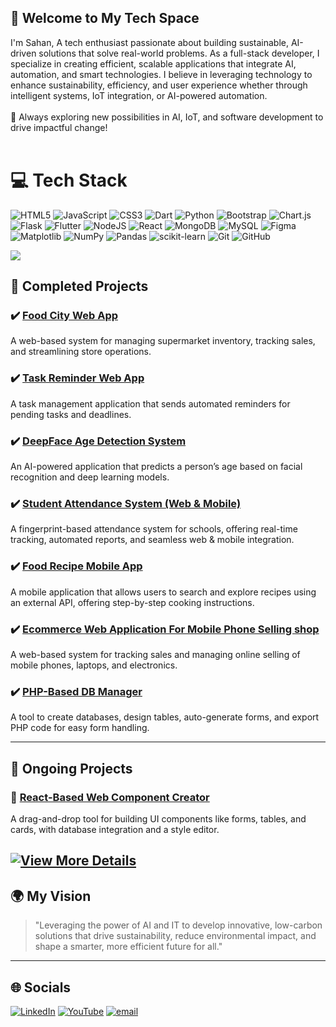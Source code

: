 ## 👋 Welcome to My Tech Space <br>
I'm Sahan, A tech enthusiast passionate about building sustainable, AI-driven solutions that solve real-world problems. As a full-stack developer, I specialize in creating efficient, scalable applications that integrate AI, automation, and smart technologies. I believe in leveraging technology to enhance sustainability, efficiency, and user experience whether through intelligent systems, IoT integration, or AI-powered automation.<br><br>🚀 Always exploring new possibilities in AI, IoT, and software development to drive impactful change!<br><br>

# 💻 Tech Stack
![HTML5](https://img.shields.io/badge/html5-%23E34F26.svg?style=for-the-badge&logo=html5&logoColor=white) ![JavaScript](https://img.shields.io/badge/javascript-%23323330.svg?style=for-the-badge&logo=javascript&logoColor=%23F7DF1E) ![CSS3](https://img.shields.io/badge/css3-%231572B6.svg?style=for-the-badge&logo=css3&logoColor=white) ![Dart](https://img.shields.io/badge/dart-%230175C2.svg?style=for-the-badge&logo=dart&logoColor=white) ![Python](https://img.shields.io/badge/python-3670A0?style=for-the-badge&logo=python&logoColor=ffdd54) ![Bootstrap](https://img.shields.io/badge/bootstrap-%238511FA.svg?style=for-the-badge&logo=bootstrap&logoColor=white) ![Chart.js](https://img.shields.io/badge/chart.js-F5788D.svg?style=for-the-badge&logo=chart.js&logoColor=white) ![Flask](https://img.shields.io/badge/flask-%23000.svg?style=for-the-badge&logo=flask&logoColor=white) ![Flutter](https://img.shields.io/badge/Flutter-%2302569B.svg?style=for-the-badge&logo=Flutter&logoColor=white) ![NodeJS](https://img.shields.io/badge/node.js-6DA55F?style=for-the-badge&logo=node.js&logoColor=white) ![React](https://img.shields.io/badge/react-%2320232a.svg?style=for-the-badge&logo=react&logoColor=%2361DAFB) ![MongoDB](https://img.shields.io/badge/MongoDB-%234ea94b.svg?style=for-the-badge&logo=mongodb&logoColor=white) ![MySQL](https://img.shields.io/badge/mysql-4479A1.svg?style=for-the-badge&logo=mysql&logoColor=white) ![Figma](https://img.shields.io/badge/figma-%23F24E1E.svg?style=for-the-badge&logo=figma&logoColor=white) ![Matplotlib](https://img.shields.io/badge/Matplotlib-%23ffffff.svg?style=for-the-badge&logo=Matplotlib&logoColor=black) ![NumPy](https://img.shields.io/badge/numpy-%23013243.svg?style=for-the-badge&logo=numpy&logoColor=white) ![Pandas](https://img.shields.io/badge/pandas-%23150458.svg?style=for-the-badge&logo=pandas&logoColor=white) ![scikit-learn](https://img.shields.io/badge/scikit--learn-%23F7931E.svg?style=for-the-badge&logo=scikit-learn&logoColor=white) ![Git](https://img.shields.io/badge/git-%23F05033.svg?style=for-the-badge&logo=git&logoColor=white) ![GitHub](https://img.shields.io/badge/github-%23121011.svg?style=for-the-badge&logo=github&logoColor=white)

[![](https://visitcount.itsvg.in/api?id=sahanamugodage&icon=3&color=0)](https://visitcount.itsvg.in)


## 🚀 Completed Projects

### ✔️ [Food City Web App](https://salesfood.cotdevops.com/home.php)  
A web-based system for managing supermarket inventory, tracking sales, and streamlining store operations.

### ✔️ [Task Reminder Web App](https://salesfood.cotdevops.com/task/main/index.php)  
A task management application that sends automated reminders for pending tasks and deadlines.

### ✔️ [DeepFace Age Detection System](https://github.com/sahanamugodage/Age-Recognition-with-DeepFace.git)  
An AI-powered application that predicts a person’s age based on facial recognition and deep learning models.

### ✔️ [Student Attendance System (Web & Mobile)](#)  
A fingerprint-based attendance system for schools, offering real-time tracking, automated reports, and seamless web & mobile integration.

### ✔️ [Food Recipe Mobile App](#)  
A mobile application that allows users to search and explore recipes using an external API, offering step-by-step cooking instructions.

### ✔️ [Ecommerce Web Application For Mobile Phone Selling shop](#)  
A web-based system for tracking sales and managing online selling of mobile phones, laptops, and electronics.

### ✔️ [PHP-Based DB Manager](https://github.com/sahanamugodage/Collection-Creator.git)  
A tool to create databases, design tables, auto-generate forms, and export PHP code for easy form handling.

---

## 🚧 Ongoing Projects

### 🔹 [React-Based Web Component Creator](https://youtu.be/mumiHmbThKA?si=o6qGurTgAYhtndWv)  
A drag-and-drop tool for building UI components like forms, tables, and cards, with database integration and a style editor.

[![View More Details](https://img.shields.io/badge/View%20More%20Details-Click%20Here-blue?style=for-the-badge)](https://github.com/sahanamugodage/working-projects/blob/main/canvas.md)
---

## 🌍 My Vision 

> "Leveraging the power of AI and IT to develop innovative, low-carbon solutions that drive sustainability, reduce environmental impact, and shape a smarter, more efficient future for all."

---


## 🌐 Socials
[![LinkedIn](https://img.shields.io/badge/LinkedIn-%230077B5.svg?logo=linkedin&logoColor=white)](https://linkedin.com/in/sahanamugodage/ ) [![YouTube](https://img.shields.io/badge/YouTube-%23FF0000.svg?logo=YouTube&logoColor=white)](https://youtube.com/@LateCodes) [![email](https://img.shields.io/badge/Email-D14836?logo=gmail&logoColor=white)](mailto:sahanamugodage@gmail.com) 


<!-- Proudly created with GPRM ( https://gprm.itsvg.in ) -->
